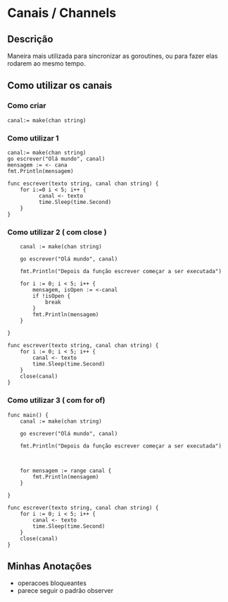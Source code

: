 # Canais / Channels

## Descrição

Maneira mais utilizada para sincronizar as goroutines, ou para fazer elas rodarem ao mesmo tempo.

## Como utilizar os canais

### Como criar

```
canal:= make(chan string)
```

### Como utilizar 1

```
canal:= make(chan string)
go escrever("Olá mundo", canal)
mensagem := <- cana
fmt.Println(mensagem)

func escrever(texto string, canal chan string) {
    for i:=0 i < 5; i++ {
          canal <- texto
          time.Sleep(time.Second)
    }
}
```

### Como utilizar 2 ( com close )

```
	canal := make(chan string)

	go escrever("Olá mundo", canal)

	fmt.Println("Depois da função escrever começar a ser executada")

	for i := 0; i < 5; i++ {
		mensagem, isOpen := <-canal
		if !isOpen {
			break
		}
		fmt.Println(mensagem)
	}

}

func escrever(texto string, canal chan string) {
	for i := 0; i < 5; i++ {
		canal <- texto
		time.Sleep(time.Second)
	}
	close(canal)
}
```

### Como utilizar 3 ( com for of)

```
func main() {
	canal := make(chan string)

	go escrever("Olá mundo", canal)

	fmt.Println("Depois da função escrever começar a ser executada")



	for mensagem := range canal {
		fmt.Println(mensagem)
	}

}

func escrever(texto string, canal chan string) {
	for i := 0; i < 5; i++ {
		canal <- texto
		time.Sleep(time.Second)
	}
	close(canal)
}
```

## Minhas Anotações

- operacoes bloqueantes
- parece seguir o padrão observer
